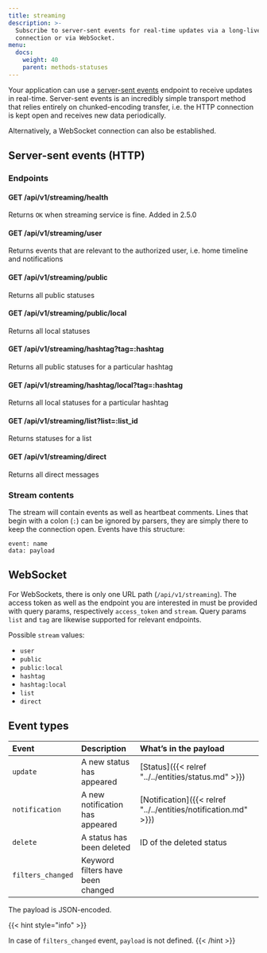 ```yaml
---
title: streaming
description: >-
  Subscribe to server-sent events for real-time updates via a long-lived HTTP
  connection or via WebSocket.
menu:
  docs:
    weight: 40
    parent: methods-statuses
---
```


Your application can use a [server-sent events](https://developer.mozilla.org/en-US/docs/Web/API/Server-sent_events/Using_server-sent_events) endpoint to receive updates in real-time. Server-sent events is an incredibly simple transport method that relies entirely on chunked-encoding transfer, i.e. the HTTP connection is kept open and receives new data periodically.

Alternatively, a WebSocket connection can also be established.

## Server-sent events \(HTTP\) <a id="server-sent-events-http"></a>

### Endpoints <a id="endpoints"></a>

#### GET /api/v1/streaming/health <a id="get-api-v1-streaming-health"></a>

Returns `OK` when streaming service is fine. Added in 2.5.0

#### GET /api/v1/streaming/user <a id="get-api-v1-streaming-user"></a>

Returns events that are relevant to the authorized user, i.e. home timeline and notifications

#### GET /api/v1/streaming/public <a id="get-api-v1-streaming-public"></a>

Returns all public statuses

#### GET /api/v1/streaming/public/local <a id="get-api-v1-streaming-public-local"></a>

Returns all local statuses

#### GET /api/v1/streaming/hashtag?tag=:hashtag <a id="get-api-v1-streaming-hashtag-tag-hashtag"></a>

Returns all public statuses for a particular hashtag

#### GET /api/v1/streaming/hashtag/local?tag=:hashtag <a id="get-api-v1-streaming-hashtag-local-tag-hashtag"></a>

Returns all local statuses for a particular hashtag

#### GET /api/v1/streaming/list?list=:list_id <a id="get-api-v1-streaming-list-list-list-id"></a>

Returns statuses for a list

#### GET /api/v1/streaming/direct <a id="get-api-v1-streaming-direct"></a>

Returns all direct messages

### Stream contents <a id="stream-contents"></a>

The stream will contain events as well as heartbeat comments. Lines that begin with a colon \(`:`\) can be ignored by parsers, they are simply there to keep the connection open. Events have this structure:

```text
event: name
data: payload
```

## WebSocket <a id="websocket"></a>

For WebSockets, there is only one URL path \(`/api/v1/streaming`\). The access token as well as the endpoint you are interested in must be provided with query params, respectively `access_token` and `stream`. Query params `list` and `tag` are likewise supported for relevant endpoints.

Possible `stream` values:

* `user`
* `public`
* `public:local`
* `hashtag`
* `hashtag:local`
* `list`
* `direct`

## Event types <a id="event-types"></a>

| Event | Description | What’s in the payload |
| :--- | :--- | :--- |
| `update` | A new status has appeared | [Status]({{< relref "../../entities/status.md" >}}) |
| `notification` | A new notification has appeared | [Notification]({{< relref "../../entities/notification.md" >}}) |
| `delete` | A status has been deleted | ID of the deleted status |
| `filters_changed` | Keyword filters have been changed |  |

The payload is JSON-encoded.

{{< hint style="info" >}}

In case of `filters_changed` event, `payload` is not defined.
{{< /hint >}}


